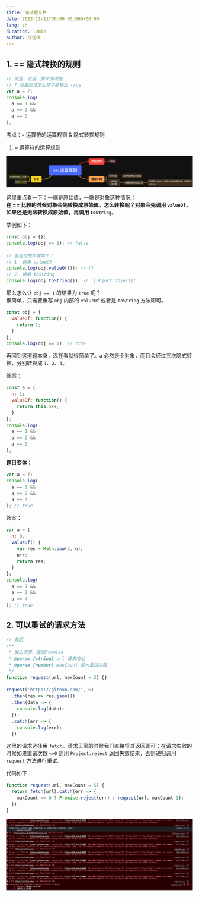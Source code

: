 ```yaml
---
title: 面试题专栏
date: 2022-11-11T00:00:00.000+00:00
lang: zh
duration: 10min
author: 沈佳棋
---
```


## 1. == 隐式转换的规则

```javascript
// 阿里、百度、腾讯面试题
// ? 位置应该怎么写才能输出 true
var a = ?;
console.log(
  a == 1 &&
  a == 2 &&
  a == 3
);
```

考点：`=` 运算符的运算规则 & 隐式转换规则

1. `=` 运算符的运算规则
<img src="/public/img1.png" />  
   
这里重点看一下：一端是原始值，一端是对象这种情况：  
**在 == 比较的时候对象会先转换成原始值。怎么转换呢？对象会先调用 `valueOf`，如果还是无法转换成原始值，再调用 `toString`**。  
  
举例如下：
```javascript
const obj = {};
console.log(obj == 1); // false

// 会经过的步骤如下：
// 1. 调用 valueOf
console.log(obj.valueOf()); // {}
// 2. 调用 toString
console.log(obj.toString()); // '[object Object]'
```

那么怎么让 `obj == 1` 的结果为 `true` 呢？  
很简单，只需要重写 `obj` 内部的 `valueOf` 或者是 `toString` 方法即可。  
  
```javascript
const obj = {
  valueOf: function() {
    return 1;
  }
};
console.log(obj == 1); // true
```

再回到这道题本身，现在看就很简单了。a 必然是个对象，而且会经过三次隐式转换，分别转换成 `1`、`2`、`3`。  
  
答案：
```javascript
const a = {
  n: 1;
  valueOf: function() {
    return this.n++;
  }
};
console.log(
  a == 1 &&
  a == 2 &&
  a == 3
);
```

**题目变体：**
```javascript
var a = ?;
console.log(
  a == 1 &&
  a == 2 &&
  a == 4
); // true
```

答案：
```javascript
var a = {
  n: 0,
  valueOf() {
    var res = Math.pow(2, n);
    n++;
    return res;
  }
};
console.log(
  a == 1 &&
  a == 2 &&
  a == 4
); // true
```

## 2. 可以重试的请求方法

```javascript
// 美团
/**
 * 发出请求，返回Promise
 * @param {string} url 请求地址
 * @param {number} maxCount 最大重试次数
 */
function request(url, maxCount = 5) {}

request('https://github.com/', 6)
  .then(res => res.json())
  .then(data => {
    console.log(data);
  });
  .catch(err => {
    console.log(err);
  })
```

这里的请求选择用 `fetch`。请求正常的时候我们直接将其返回即可；在请求失败的时候如果重试次数 `<=0` 则用 `Project.reject` 返回失败结果，否则递归调用 `request` 方法进行重试。  
  
代码如下：
```javascript
function request(url, maxCount = 5) {
  return fetch(url).catch(err => {
    maxCount <= 0 ? Promise.reject(err) : request(url, maxCount-1);
  });
}
```

<img src="/public/img2.png" />